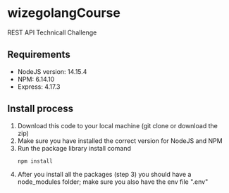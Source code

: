 # wizegolangCourse
REST API Technicall Challenge
## Requirements
- NodeJS version: 14.15.4
- NPM: 6.14.10
- Express: 4.17.3

## Install process
1. Download this code to your local machine (git clone or download the zip)
2. Make sure you have installed the correct version for NodeJS and NPM
3. Run the package library install comand 
   ```
   npm install
   ```
4. After you install all the packages (step 3) you should have a node_modules folder; make sure you also have the env file ".env"